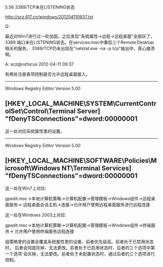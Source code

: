 5.56 3389/TCP未在LISTENING状态

http://scz.617.cn/windows/201204110937.txt

Q:

最近对Win7进行过一轮加固，之后发现"系统属性->远程->远程桌面"全部灰了，3389
端口未在LISTENING状态。在services.msc中重启三个Remote Desktop相关的服务，
3389/TCP仍未出现在"netstat.exe -na -p tcp"输出中，真心崩溃啊。

A: scz@nsfocus 2012-04-11 09:37

有两处注册表项控制是否允许远程桌面接入。

--------------------------------------------------------------------------
Windows Registry Editor Version 5.00

[HKEY_LOCAL_MACHINE\SYSTEM\CurrentControlSet\Control\Terminal Server]
"fDenyTSConnections"=dword:00000001
--------------------------------------------------------------------------

这一处对应系统属性里的设置。

--------------------------------------------------------------------------
Windows Registry Editor Version 5.00

[HKEY_LOCAL_MACHINE\SOFTWARE\Policies\Microsoft\Windows NT\Terminal Services]
"fDenyTSConnections"=dword:00000001
--------------------------------------------------------------------------

这一处在Win7上对应:

gpedit.msc->本地计算机策略->计算机配置->管理模板->Windows组件->远程桌面服务->
远程桌面会话主机->连接->允许用户使用远程桌面服务进行远程连接

这一处在Windows 2003上对应:

gpedit.msc->本地计算机策略->计算机配置->管理模板->Windows组件->终端服务->
允许用户使用终端服务远程连接

组策略里的设置会覆盖系统属性里的设置，前者优先级高。前者处于已禁用状态时，
后者会彻底灰掉，无法更改。前者处于已启用状态时，后者的三个选项中第一个选项
会灰掉，无法更改。前者处于未配置状态时，通过后者的三个选项进行控制。
